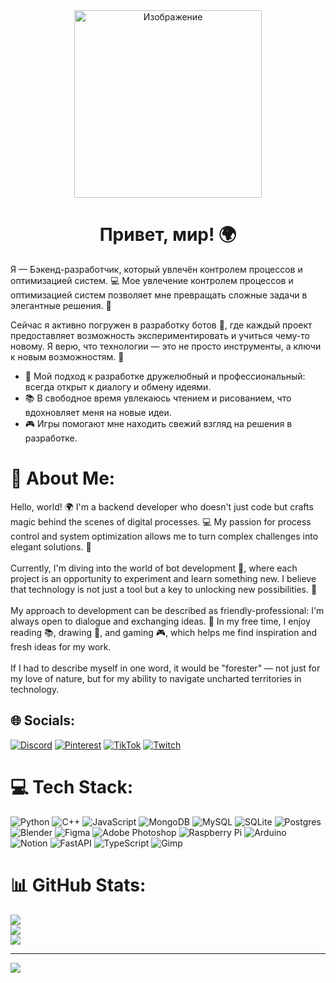 <div align="center">
    <img src="https://i.pinimg.com/originals/4c/58/37/4c5837aa681789abdce15fba2b041f9a.gif" alt="Изображение" width="300" />
</div>

<div align="center">
    <h1>Привет, мир! 🌍 </h1>
</div>

Я — Бэкенд-разработчик, который увлечён контролем процессов и оптимизацией систем. 💻 Мое увлечение контролем процессов и оптимизацией систем позволяет мне превращать сложные задачи в элегантные решения. 🚀

Сейчас я активно погружен в разработку ботов 🤖, где каждый проект предоставляет возможность экспериментировать и учиться чему-то новому. Я верю, что технологии — это не просто инструменты, а ключи к новым возможностям. 🔑

- 🔭 Мой подход к разработке дружелюбный и профессиональный: всегда открыт к диалогу и обмену идеями.
- 📚 В свободное время увлекаюсь чтением и рисованием, что вдохновляет меня на новые идеи.
- 🎮 Игры помогают мне находить свежий взгляд на решения в разработке.

# 💫 About Me:
Hello, world! 🌍 I'm a backend developer who doesn't just code but crafts magic behind the scenes of digital processes. 💻 My passion for process control and system optimization allows me to turn complex challenges into elegant solutions. 🚀<br><br>Currently, I'm diving into the world of bot development 🤖, where each project is an opportunity to experiment and learn something new. I believe that technology is not just a tool but a key to unlocking new possibilities. 🔑<br><br>My approach to development can be described as friendly-professional: I'm always open to dialogue and exchanging ideas. 🤝 In my free time, I enjoy reading 📚, drawing 🎨, and gaming 🎮, which helps me find inspiration and fresh ideas for my work.<br><br>If I had to describe myself in one word, it would be "forester" — not just for my love of nature, but for my ability to navigate uncharted territories in technology.


## 🌐 Socials:
[![Discord](https://img.shields.io/badge/Discord-%237289DA.svg?logo=discord&logoColor=white)](https://discord.gg/https://discord.gg/CUBuyEjtxd) [![Pinterest](https://img.shields.io/badge/Pinterest-%23E60023.svg?logo=Pinterest&logoColor=white)](https://pinterest.com/erzihq) [![TikTok](https://img.shields.io/badge/TikTok-%23000000.svg?logo=TikTok&logoColor=white)](https://tiktok.com/@les.n1k) [![Twitch](https://img.shields.io/badge/Twitch-%239146FF.svg?logo=Twitch&logoColor=white)](https://twitch.tv/Erzi4) 

# 💻 Tech Stack:
![Python](https://img.shields.io/badge/python-3670A0?style=for-the-badge&logo=python&logoColor=ffdd54) ![C++](https://img.shields.io/badge/c++-%2300599C.svg?style=for-the-badge&logo=c%2B%2B&logoColor=white) ![JavaScript](https://img.shields.io/badge/javascript-%23323330.svg?style=for-the-badge&logo=javascript&logoColor=%23F7DF1E) ![MongoDB](https://img.shields.io/badge/MongoDB-%234ea94b.svg?style=for-the-badge&logo=mongodb&logoColor=white) ![MySQL](https://img.shields.io/badge/mysql-4479A1.svg?style=for-the-badge&logo=mysql&logoColor=white) ![SQLite](https://img.shields.io/badge/sqlite-%2307405e.svg?style=for-the-badge&logo=sqlite&logoColor=white) ![Postgres](https://img.shields.io/badge/postgres-%23316192.svg?style=for-the-badge&logo=postgresql&logoColor=white) ![Blender](https://img.shields.io/badge/blender-%23F5792A.svg?style=for-the-badge&logo=blender&logoColor=white) ![Figma](https://img.shields.io/badge/figma-%23F24E1E.svg?style=for-the-badge&logo=figma&logoColor=white) ![Adobe Photoshop](https://img.shields.io/badge/adobe%20photoshop-%2331A8FF.svg?style=for-the-badge&logo=adobe%20photoshop&logoColor=white) ![Raspberry Pi](https://img.shields.io/badge/-RaspberryPi-C51A4A?style=for-the-badge&logo=Raspberry-Pi) ![Arduino](https://img.shields.io/badge/-Arduino-00979D?style=for-the-badge&logo=Arduino&logoColor=white) ![Notion](https://img.shields.io/badge/Notion-%23000000.svg?style=for-the-badge&logo=notion&logoColor=white) ![FastAPI](https://img.shields.io/badge/FastAPI-005571?style=for-the-badge&logo=fastapi) ![TypeScript](https://img.shields.io/badge/typescript-%23007ACC.svg?style=for-the-badge&logo=typescript&logoColor=white) ![Gimp](https://img.shields.io/badge/Gimp-657D8B?style=for-the-badge&logo=gimp&logoColor=FFFFFF)
# 📊 GitHub Stats:
![](https://github-readme-streak-stats.herokuapp.com/?user=Erzih&theme=shadow_blue&hide_border=false)<br/>
![](https://github-readme-stats.vercel.app/api?username=Erzih&theme=shadow_blue&hide_border=false&include_all_commits=true&count_private=true)<br/>
![](https://github-readme-stats.vercel.app/api/top-langs/?username=Erzih&theme=shadow_blue&hide_border=false&include_all_commits=true&count_private=true&layout=compact)

---
[![](https://visitcount.itsvg.in/api?id=Erzih&icon=5&color=1)](https://visitcount.itsvg.in)

<!-- Proudly created with GPRM ( https://gprm.itsvg.in ) -->
